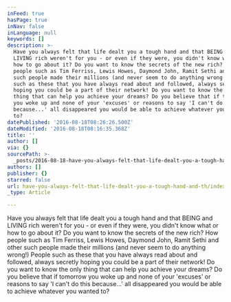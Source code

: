```yaml
---
inFeed: true
hasPage: true
inNav: false
inLanguage: null
keywords: []
description: >-
  Have you always felt that life dealt you a tough hand and that BEING and
  LIVING rich weren't for you - or even if they were, you didn't know what or
  how to go about it? Do you want to know the secrets of the new rich? How
  people such as Tim Ferriss, Lewis Howes, Daymond John, Ramit Sethi and other
  such people made their millions (and never seem to do anything wrong!) People
  such as these that you have always read about and followed, always secretly
  hoping you could be a part of their network! Do you want to know the only
  thing that can help you achieve your dreams? Do you believe that if tomorrow
  you woke up and none of your 'excuses' or reasons to say 'I can't do this
  because...' all disappeared you would be able to achieve whatever you wanted
  to?
datePublished: '2016-08-18T08:26:26.500Z'
dateModified: '2016-08-18T08:16:35.368Z'
title: ''
author: []
via: {}
sourcePath: >-
  _posts/2016-08-18-have-you-always-felt-that-life-dealt-you-a-tough-hand-and-th.md
authors: []
publisher: {}
starred: false
url: have-you-always-felt-that-life-dealt-you-a-tough-hand-and-th/index.html
_type: Article

---
```

Have you always felt that life dealt you a tough hand and that BEING and LIVING rich weren't for you - or even if they were, you didn't know what or how to go about it? Do you want to know the secrets of the new rich? How people such as Tim Ferriss, Lewis Howes, Daymond John, Ramit Sethi and other such people made their millions (and never seem to do anything wrong!) People such as these that you have always read about and followed, always secretly hoping you could be a part of their network! Do you want to know the only thing that can help you achieve your dreams? Do you believe that if tomorrow you woke up and none of your 'excuses' or reasons to say 'I can't do this because...' all disappeared you would be able to achieve whatever you wanted to?